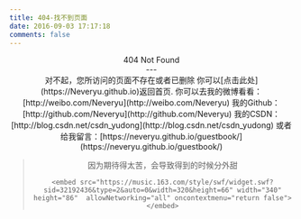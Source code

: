 ```yaml
---
title: 404-找不到页面
date: 2016-09-03 17:17:18
comments: false
---
```

<center>404 Not Found<center>
---
<center>
对不起，您所访问的页面不存在或者已删除
你可以[点击此处](https://Neveryu.github.io)返回首页.
你可以去我的微博看看：[http://weibo.com/Neveryu](http://weibo.com/Neveryu)
我的Github：[http://github.com/Neveryu](http://github.com/Neveryu)
我的CSDN：[http://blog.csdn.net/csdn_yudong](http://blog.csdn.net/csdn_yudong)
或者给我留言：[https://neveryu.github.io/guestbook/](https://neveryu.github.io/guestbook/)

</center>
<blockquote class="blockquote-center">
    因为期待得太苦，会导致得到的时候分外甜
    <!-- <embed src="https://music.163.com/style/swf/widget.swf?sid=27955654&type=2&auto=0&width=320&height=66" width="340" height="86"  allowNetworking="all" oncontextmenu="return false"></embed> -->

    <embed src="https://music.163.com/style/swf/widget.swf?sid=32192436&type=2&auto=0&width=320&height=66" width="340" height="86"  allowNetworking="all" oncontextmenu="return false"></embed>
</blockquote>

